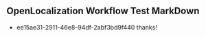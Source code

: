 ## OpenLocalization Workflow Test MarkDown
* ee15ae31-2911-46e8-94df-2abf3bd9f440 
thanks!<!--HONumber=Mar16_HO1-->
